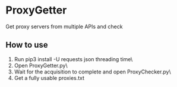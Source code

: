 # ProxyGetter
Get proxy servers from multiple APIs and check

## How to use
1. Run pip3 install -U requests json threading time\
2. Open ProxyGetter.py\
3. Wait for the acquisition to complete and open ProxyChecker.py\
4. Get a fully usable proxies.txt
